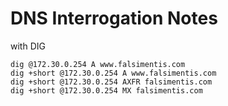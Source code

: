 # DNS Interrogation Notes

with DIG

```
dig @172.30.0.254 A www.falsimentis.com
dig +short @172.30.0.254 A www.falsimentis.com
dig +short @172.30.0.254 AXFR falsimentis.com
dig +short @172.30.0.254 MX falsimentis.com

```
